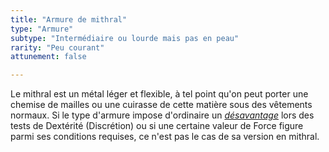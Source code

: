 ```yaml
---
title: "Armure de mithral"
type: "Armure"
subtype: "Intermédiaire ou lourde mais pas en peau"
rarity: "Peu courant"
attunement: false

---
```

Le mithral est un métal léger et flexible, à tel point qu'on peut porter une chemise de mailles ou une cuirasse de cette matière sous des vêtements normaux. Si le type d'armure impose d'ordinaire un [_désavantage_](/utiliser-les-caracteristiques/#avantage-et-desavantage) lors des tests de Dextérité (Discrétion) ou si une certaine valeur de Force figure parmi ses conditions requises, ce n'est pas le cas de sa version en mithral.
